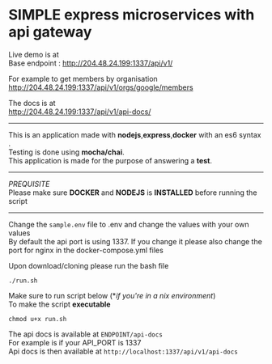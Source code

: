 # SIMPLE express microservices with api gateway
Live demo is at   
Base endpoint : <http://204.48.24.199:1337/api/v1/>  

For example to get members by organisation  
<http://204.48.24.199:1337/api/v1/orgs/google/members>  

The docs is at  
<http://204.48.24.199:1337/api/v1/api-docs/>  

----------------------------------------------------------------------------------------
This is an application made with **nodejs**,**express**,**docker** with an es6 syntax .  
Testing is done using **mocha/chai**.  
This application is made for the purpose of answering a **test**.  


_________________________________________________________________________________________
*PREQUISITE*  
Please make sure **DOCKER** and **NODEJS** is **INSTALLED** before running the script

------------------------------------------------------------------------------------------
Change the ```sample.env``` file to .env and change the values with your own values   
By default the api port is using 1337. If you change it please also change the port for nginx in the docker-compose.yml files   

Upon download/cloning please run the bash file   
```
./run.sh
```
Make sure to run script below (**if you're in a *nix environment**)  
To make the script **executable**

```
chmod u+x run.sh 
```
The api docs is available at ```ENDPOINT/api-docs```   
For example is if your API_PORT is 1337    
Api docs is then available at ```http://localhost:1337/api/v1/api-docs```   


